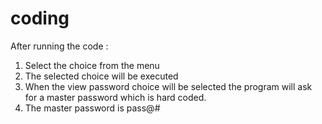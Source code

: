 # coding
After running the code :
1. Select the choice from the menu
2. The selected choice will be executed
3. When the view password choice will be selected the program will ask for a master password which is hard coded.
4. The master password is pass@#
